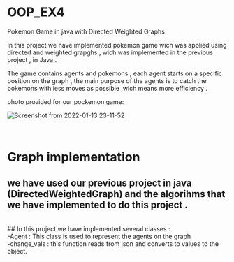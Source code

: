 # OOP_EX4
Pokemon Game in java with Directed Weighted Graphs

In this project we have implemented pokemon game wich was applied using directed and weighted grapghs , wich was implemented in the previous project , in Java . </br>

The game contains agents and pokemons , each agent starts on a specific position on the graph , the main purpose of the agents is to catch the pokemons with less moves as possible ,wich means more efficiency .

photo provided for our pockemon game: </br>

![Screenshot from 2022-01-13 23-11-52](https://user-images.githubusercontent.com/94143804/149411011-1a6d202f-50c8-447c-bb81-cdaeb890104a.png)

</br>

# Graph implementation 
## we have used our previous project in java (DirectedWeightedGraph) and the algorihms that we have implemented to do this project .</br> 
</br>
## In this project we have implemented several classes : </br>
 -Agent : This class is used to represent the agents on the graph </br>
   -change_vals : this function reads from json and converts to values to the object.</br>
